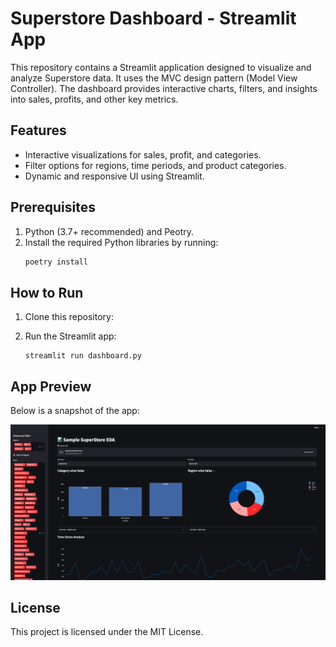 
# Superstore Dashboard - Streamlit App

This repository contains a Streamlit application designed to visualize and analyze Superstore data. It uses the MVC design pattern (Model View Controller). The dashboard provides interactive charts, filters, and insights into sales, profits, and other key metrics.

## Features
- Interactive visualizations for sales, profit, and categories.
- Filter options for regions, time periods, and product categories.
- Dynamic and responsive UI using Streamlit.

## Prerequisites
1. Python (3.7+ recommended) and Peotry.
2. Install the required Python libraries by running:
   ```bash
   poetry install
   ```

## How to Run
1. Clone this repository:
  
2. Run the Streamlit app:
   ```
   streamlit run dashboard.py
   ```

## App Preview
Below is a snapshot of the app:

![App Snapshot](dashboard.jpg)

## License
This project is licensed under the MIT License.
